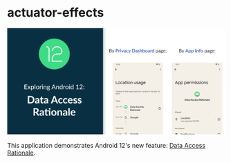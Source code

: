 # actuator-effects

<div align="center">
    <img src="screenshots/android-12-data-access-rationale.png" />
</div>

This application demonstrates Android 12's new feature: [Data Access Rationale](https://developer.android.com/training/permissions/explaining-access#privacy-dashboard-show-rationale).
